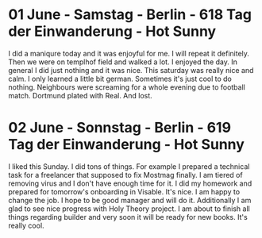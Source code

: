 # 01 June - Samstag - Berlin - 618 Tag der Einwanderung - Hot Sunny

I did a maniqure today and it was enjoyful for me. I will repeat it definitely. Then we were on templhof field and walked a lot. I enjoyed the day. In general I did just nothing and it was nice. This saturday was really nice and calm. I only learned a little bit german. Sometimes it's just cool to do nothing. Neighbours were screaming for a whole evening due to football match. Dortmund plated with Real. And lost.

# 02 June - Sonnstag - Berlin - 619 Tag der Einwanderung - Hot Sunny

I liked this Sunday. I did tons of things. For example I prepared a technical task for a freelancer that supposed to fix Mostmag finally. I am tiered of removing virus and I don't have enough time for it. I did my homework and prepared for tomorrow's onboarding in Visable. It's nice. I am happy to change the job. I hope to be good manager and will do it. Additionally I am glad to see nice progress with Holy Theory project. I am about to finish all things regarding builder and very soon it will be ready for new books. It's really cool.
